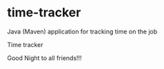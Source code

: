 # time-tracker
Java (Maven) application for tracking time on the job

Time tracker

Good Night to all friends!!!
